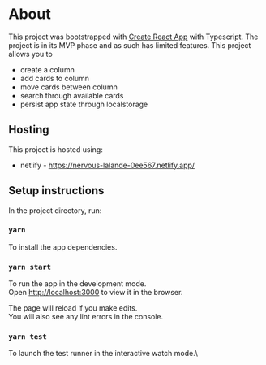 # About

This project was bootstrapped with [Create React App](https://github.com/facebook/create-react-app) with Typescript. The project is in its MVP phase and as such has limited features.
This project allows you to 
 - create a column
 - add cards to column
 - move cards between column
 - search through available cards
 - persist app state through localstorage
 
## Hosting

This project is hosted using:
 - netlify - https://nervous-lalande-0ee567.netlify.app/
## Setup instructions

In the project directory, run:

### `yarn`

To install the app dependencies.

### `yarn start`

To run the app in the development mode.\
Open [http://localhost:3000](http://localhost:3000) to view it in the browser.

The page will reload if you make edits.\
You will also see any lint errors in the console.

### `yarn test`

To launch the test runner in the interactive watch mode.\
